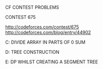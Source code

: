 CF CONTEST PROBLEMS


CONTEST 675

http://codeforces.com/contest/675  
http://codeforces.com/blog/entry/44902

C: DIVIDE ARRAY IN PARTS OF 0 SUM

D: TREE CONSTRUCTION

E: DP WHILST CREATING A SEGMENT TREE
